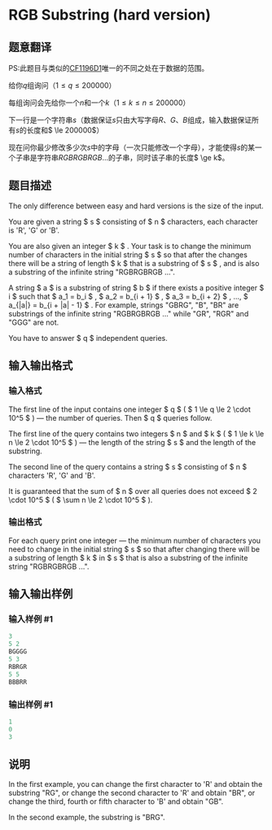 # RGB Substring (hard version)

## 题意翻译

PS:此题目与类似的[CF1196D1](https://www.luogu.org/problem/CF1196D1)唯一的不同之处在于数据的范围。

给你$q$组询问（$1 \le q \le 200000$）

每组询问会先给你一个$n$和一个$k$（$1 \le k \le n \le 200000$）

下一行是一个字符串$s$（数据保证$s$只由大写字母$R$、$G$、$B$组成，输入数据保证所有$s$的长度和$ \le 200000$）

现在问你最少修改多少次$s$中的字母（一次只能修改一个字母），才能使得$s$的某一个子串是字符串$RGBRGBRGB...$的子串，同时该子串的长度$ \ge k$。

## 题目描述

The only difference between easy and hard versions is the size of the input.

You are given a string $ s $ consisting of $ n $ characters, each character is 'R', 'G' or 'B'.

You are also given an integer $ k $ . Your task is to change the minimum number of characters in the initial string $ s $ so that after the changes there will be a string of length $ k $ that is a substring of $ s $ , and is also a substring of the infinite string "RGBRGBRGB ...".

A string $ a $ is a substring of string $ b $ if there exists a positive integer $ i $ such that $ a_1 = b_i $ , $ a_2 = b_{i + 1} $ , $ a_3 = b_{i + 2} $ , ..., $ a_{|a|} = b_{i + |a| - 1} $ . For example, strings "GBRG", "B", "BR" are substrings of the infinite string "RGBRGBRGB ..." while "GR", "RGR" and "GGG" are not.

You have to answer $ q $ independent queries.

## 输入输出格式

### 输入格式

The first line of the input contains one integer $ q $ ( $ 1 \le q \le 2 \cdot 10^5 $ ) — the number of queries. Then $ q $ queries follow.

The first line of the query contains two integers $ n $ and $ k $ ( $ 1 \le k \le n \le 2 \cdot 10^5 $ ) — the length of the string $ s $ and the length of the substring.

The second line of the query contains a string $ s $ consisting of $ n $ characters 'R', 'G' and 'B'.

It is guaranteed that the sum of $ n $ over all queries does not exceed $ 2 \cdot 10^5 $ ( $ \sum n \le 2 \cdot 10^5 $ ).

### 输出格式

For each query print one integer — the minimum number of characters you need to change in the initial string $ s $ so that after changing there will be a substring of length $ k $ in $ s $ that is also a substring of the infinite string "RGBRGBRGB ...".

## 输入输出样例

### 输入样例 #1

```cpp
3
5 2
BGGGG
5 3
RBRGR
5 5
BBBRR

```
### 输出样例 #1

```cpp
1
0
3

```
## 说明

In the first example, you can change the first character to 'R' and obtain the substring "RG", or change the second character to 'R' and obtain "BR", or change the third, fourth or fifth character to 'B' and obtain "GB".

In the second example, the substring is "BRG".

